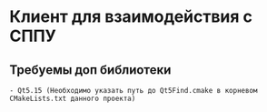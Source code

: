 # Клиент для взаимодействия с СППУ

## Требуемы доп библиотеки

	- Qt5.15 (Необходимо указать путь до Qt5Find.cmake в корневом CMakeLists.txt данного проекта)
